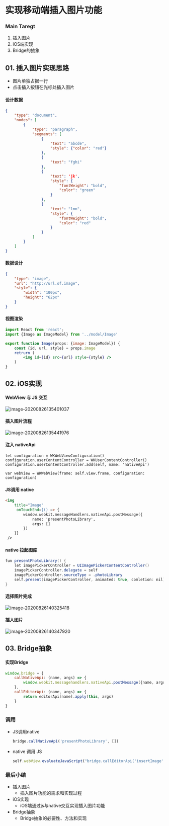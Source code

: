 # 实现移动端插入图片功能

### Main Taregt

1. 插入图片
2. iOS端实现
3. Bridge的抽象



## 01. 插入图片实现思路

+ 图片单独占据一行
+ 点击插入按钮在光标处插入图片

#### 设计数据

```json
{
    "type": "document",
    "nodes": [
        {
            "type": "paragraph",
            "segments": [
                {
                    "text": "abcde", 
                    "style": {"color": "red"}
                },
                {
                    "text": "fghi"
                },
                {
                    "text": 'jk',
                    "style": {
                        "fontWeight": "bold",
                        "color": "green"
                    }
                },
                {
                    "text": "lmn",
                    "style": {
                        "fontWeight": "bold",
                        "color": "red"
                    }
                }
            ]
        }
    ]
}
```



#### 数据设计

```json
{
    "type": "image",
    "url": "http://url.of.image",
    "style": {
        "width": "100px",
        "height": "62px"
    }
}
```



#### 视图渲染

```jsx
import React from 'react';
import {Image as ImageModel} from '../model/Image'

export function Image(props: {image: ImageModel}) {
    const {id, url, style} = props.image
    retrurn (
    	<img id={id} src={url} style={style} />
    )
}
```



## 02. iOS实现

#### WebView 与 JS 交互

![image-20200826135401037](C:\Users\Admin\AppData\Roaming\Typora\typora-user-images\image-20200826135401037.png)



#### 插入图片流程

![image-20200826135441976](C:\Users\Admin\AppData\Roaming\Typora\typora-user-images\image-20200826135441976.png)



#### 注入 nativeApi

```tsx
let configuration = WKWebViewConfiguration()
configuration.userContentController = WKUserContentController()
configuration.userContentController.add(self, name: 'nativeApi')

var webView = WKWebView(frame: self.view.frame, configuration: configuration)
```



#### JS调用 native

```html
<img 
 	title="Image"
     onTouchEnd={() => {
		window.webkit.messageHandlers.nativeApi.postMessage({
			name: 'presentPhotoLibrary',
			args: []
		})
	}}
 />
```



#### native 拉起图库

```java
fun presentPhotoLibrary() {
    let imagePickerCOntroller = UIImagePickerContentController()
    imagePickerController.delegate = self
    imagePickerController.sourceType = .photoLibrary
    self.present(imagePickerController, animated: true, comletion: nil)
}
```



#### 选择图片完成

![image-20200826140325418](C:\Users\Admin\AppData\Roaming\Typora\typora-user-images\image-20200826140325418.png)



#### 插入图片

![image-20200826140347920](C:\Users\Admin\AppData\Roaming\Typora\typora-user-images\image-20200826140347920.png)





## 03. Bridge抽象

#### 实现Bridge

```js
window.bridge = {
    callNativeApi: (name, args) => {
        window.webkit.messagehandlers.nativeApi.postMessage({name, args})
    },
    callEditorApi: (name, args) => {
        return editorApi[name].apply(this, args)
    }
}
```



### 调用

+ JS调用native

  ```js
  bridge.callNativeApi('presentPhotoLibrary', [])
  ```

+ native 调用 JS

  ```js
  self.webView.evaluateJavaScript("bridge.callEditorApi('insertImage', ['\(url)'])", completionHandler: nil)
  ```

  



### 最后小结

+ 插入图片
  + 插入图片功能的需求和实现过程
+ iOS实现
  + iOS端通过js与native交互实现插入图片功能
+ Bridge抽象
  + Bridge抽象的必要性、方法和实现

